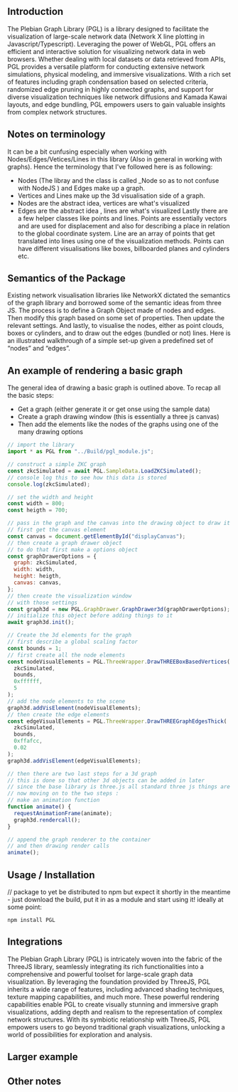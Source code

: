 ## Introduction

The Plebian Graph Library (PGL) is a library designed to facilitate the visualization of large-scale network data (Network X line plotting in Javascript/Typescript). Leveraging the power of WebGL, PGL offers an efficient and interactive solution for visualizing network data in web browsers. Whether dealing with local datasets or data retrieved from APIs, PGL provides a versatile platform for conducting extensive network simulations, physical modeling, and immersive visualizations. With a rich set of features including graph condensation based on selected criteria, randomized edge pruning in highly connected graphs, and support for diverse visualization techniques like network diffusions and Kamada Kawai layouts, and edge bundling, PGL empowers users to gain valuable insights from complex network structures.

## Notes on terminology
It can be a bit cunfusing especially when working with Nodes/Edges/Vetices/Lines in this library (Also in general in working with graphs). Hence the terminology that I've followed here is as following:
- Nodes (The libray and the class is called _Node so as to not confuse with NodeJS ) and Edges make up a graph.
- Vertices and Lines make up the 3d visualisation side of a graph. 
- Nodes are the abstract idea, vertices are what's visualized 
- Edges are the abstract idea , lines are what's visualized
Lastly there are a few helper classes like points and lines. Points are essentially vectors and are used for displacement and also for describing a place in relation to the global coordinate system. Line are an array of points that get translated into lines using one of the visualization methods. Points can have different visualisations like boxes, billboarded planes and cylinders etc.

## Semantics of the Package

Existing network visualisation libraries like NetworkX dictated the semantics of the graph library and borrowed some of the semantic ideas from three JS. The process is to define a Graph Object made of nodes and edges. Then modify this graph based on some set of properties. Then update the relevant settings. And lastly, to visualise the nodes, either as point clouds, boxes or cylinders, and to draw out the edges (bundled or not) lines.
Here is an illustrated walkthrough of a simple set-up given a predefined set of “nodes” and “edges”.

## An example of rendering a basic graph
The general idea of drawing a basic graph is outlined above. To recap all the basic steps:
- Get a graph (either generate it or get onse using the sample data)
- Create a graph drawing window (this is essentially a three js canvas)
- Then add the elements like the nodes of the graphs using one of the many drawing options 

```javascript
// import the library
import * as PGL from "../Build/pgl_module.js";

// construct a simple ZKC graph
const zkcSimulated = await PGL.SampleData.LoadZKCSimulated();
// console log this to see how this data is stored
console.log(zkcSimulated);

// set the width and height
const width = 800;
const heigth = 700;

// pass in the graph and the canvas into the drawing object to draw it
// first get the canvas element
const canvas = document.getElementById("displayCanvas");
// then create a graph drawer object
// to do that first make a options object
const graphDrawerOptions = {
  graph: zkcSimulated,
  width: width,
  height: heigth,
  canvas: canvas,
};
// then create the visualization window
// with those settings
const graph3d = new PGL.GraphDrawer.GraphDrawer3d(graphDrawerOptions);
// initialize this object before adding things to it
await graph3d.init();

// Create the 3d elements for the graph
// first describe a global scaling factor
const bounds = 1;
// first create all the node elements
const nodeVisualElements = PGL.ThreeWrapper.DrawTHREEBoxBasedVertices(
  zkcSimulated,
  bounds,
  0xffffff,
  5
);
// add the node elements to the scene
graph3d.addVisElement(nodeVisualElements);
// then create the edge elements
const edgeVisualElements = PGL.ThreeWrapper.DrawTHREEGraphEdgesThick(
  zkcSimulated,
  bounds,
  0xffafcc,
  0.02
);
graph3d.addVisElement(edgeVisualElements);

// then there are two last steps for a 3d graph
// this is done so that other 3d objects can be added in later
// since the base library is three.js all standard three js things are possible
// now moving on to the two steps :
// make an animation function
function animate() {
  requestAnimationFrame(animate);
  graph3d.rendercall();
}

// append the graph renderer to the container
// and then drawing render calls
animate();
```

## Usage / Installation

// package to yet be distributed to npm but expect it shortly
in the meantime - just download the build, put it in as a module and start using it!
ideally at some point:

```
npm install PGL
```

## Integrations

The Plebian Graph Library (PGL) is intricately woven into the fabric of the ThreeJS library, seamlessly integrating its rich functionalities into a comprehensive and powerful toolset for large-scale graph data visualization. By leveraging the foundation provided by ThreeJS, PGL inherits a wide range of features, including advanced shading techniques, texture mapping capabilities, and much more. These powerful rendering capabilities enable PGL to create visually stunning and immersive graph visualizations, adding depth and realism to the representation of complex network structures. With its symbiotic relationship with ThreeJS, PGL empowers users to go beyond traditional graph visualizations, unlocking a world of possibilities for exploration and analysis.

## Larger example

## Other notes
